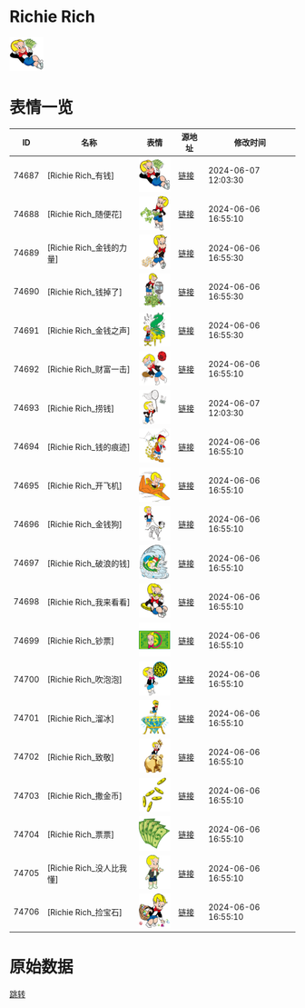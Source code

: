 # Richie Rich

<img src="./cover.png" height="60" alt="cover" />

# 表情一览

|ID|名称|表情|源地址|修改时间|
|----|----|----|----|----|
|74687|[Richie Rich_有钱]|<img src="./pic/074687_%5BRichie Rich_有钱%5D.png" height="60" alt="有钱"/>|[链接](https://i0.hdslb.com/bfs/garb/45d19d5c37d95165639725344354d0b3308377a3.png)|2024-06-07 12:03:30|
|74688|[Richie Rich_随便花]|<img src="./pic/074688_%5BRichie Rich_随便花%5D.png" height="60" alt="随便花"/>|[链接](https://i0.hdslb.com/bfs/garb/f48ed66f8ad0c4b008dee92fb63347a0fad121f1.png)|2024-06-06 16:55:10|
|74689|[Richie Rich_金钱的力量]|<img src="./pic/074689_%5BRichie Rich_金钱的力量%5D.png" height="60" alt="金钱的力量"/>|[链接](https://i0.hdslb.com/bfs/garb/5a040ea930940cd14edf638b2fa6c9d68edb7a1a.png)|2024-06-06 16:55:30|
|74690|[Richie Rich_钱掉了]|<img src="./pic/074690_%5BRichie Rich_钱掉了%5D.png" height="60" alt="钱掉了"/>|[链接](https://i0.hdslb.com/bfs/garb/eee7f00404db3ae4a04d91866342854028a8930a.png)|2024-06-06 16:55:30|
|74691|[Richie Rich_金钱之声]|<img src="./pic/074691_%5BRichie Rich_金钱之声%5D.png" height="60" alt="金钱之声"/>|[链接](https://i0.hdslb.com/bfs/garb/614f6a71c76b7a9a3baa83568995d715247d6172.png)|2024-06-06 16:55:30|
|74692|[Richie Rich_财富一击]|<img src="./pic/074692_%5BRichie Rich_财富一击%5D.png" height="60" alt="财富一击"/>|[链接](https://i0.hdslb.com/bfs/garb/93e2369b7ddbc027e198d7542cd91be912891c6b.png)|2024-06-06 16:55:10|
|74693|[Richie Rich_捞钱]|<img src="./pic/074693_%5BRichie Rich_捞钱%5D.png" height="60" alt="捞钱"/>|[链接](https://i0.hdslb.com/bfs/garb/9837376973f5b08fb6864d14a6bd08ee1f7bb431.png)|2024-06-07 12:03:30|
|74694|[Richie Rich_钱的痕迹]|<img src="./pic/074694_%5BRichie Rich_钱的痕迹%5D.png" height="60" alt="钱的痕迹"/>|[链接](https://i0.hdslb.com/bfs/garb/c617a8d0ed922f8f677eb1279d45986fbd27560c.png)|2024-06-06 16:55:10|
|74695|[Richie Rich_开飞机]|<img src="./pic/074695_%5BRichie Rich_开飞机%5D.png" height="60" alt="开飞机"/>|[链接](https://i0.hdslb.com/bfs/garb/b4a6eb4db885278fa927db2879c6181659e80f0c.png)|2024-06-06 16:55:10|
|74696|[Richie Rich_金钱狗]|<img src="./pic/074696_%5BRichie Rich_金钱狗%5D.png" height="60" alt="金钱狗"/>|[链接](https://i0.hdslb.com/bfs/garb/394297bc35b508ae6c79c0454e9650bde237fb8e.png)|2024-06-06 16:55:10|
|74697|[Richie Rich_破浪的钱]|<img src="./pic/074697_%5BRichie Rich_破浪的钱%5D.png" height="60" alt="破浪的钱"/>|[链接](https://i0.hdslb.com/bfs/garb/72154a20f44c8524c1a53b0bfe10ad597368e804.png)|2024-06-06 16:55:10|
|74698|[Richie Rich_我来看看]|<img src="./pic/074698_%5BRichie Rich_我来看看%5D.png" height="60" alt="我来看看"/>|[链接](https://i0.hdslb.com/bfs/garb/6ba76d0631a05b65ca66a5bdd4530670502e9b8a.png)|2024-06-06 16:55:10|
|74699|[Richie Rich_钞票]|<img src="./pic/074699_%5BRichie Rich_钞票%5D.png" height="60" alt="钞票"/>|[链接](https://i0.hdslb.com/bfs/garb/0790ed242b94d1bc203f41d0f9d44121cc52c25d.png)|2024-06-06 16:55:10|
|74700|[Richie Rich_吹泡泡]|<img src="./pic/074700_%5BRichie Rich_吹泡泡%5D.png" height="60" alt="吹泡泡"/>|[链接](https://i0.hdslb.com/bfs/garb/2bc0d2a009c8120aef6aa35a2c921d5a799970b4.png)|2024-06-06 16:55:10|
|74701|[Richie Rich_溜冰]|<img src="./pic/074701_%5BRichie Rich_溜冰%5D.png" height="60" alt="溜冰"/>|[链接](https://i0.hdslb.com/bfs/garb/6d9cc593ec6ce55aea062b95539917f953622cb6.png)|2024-06-06 16:55:10|
|74702|[Richie Rich_致敬]|<img src="./pic/074702_%5BRichie Rich_致敬%5D.png" height="60" alt="致敬"/>|[链接](https://i0.hdslb.com/bfs/garb/449aa057bf8a7c82e7485ff2c42537fa119c5677.png)|2024-06-06 16:55:10|
|74703|[Richie Rich_撒金币]|<img src="./pic/074703_%5BRichie Rich_撒金币%5D.png" height="60" alt="撒金币"/>|[链接](https://i0.hdslb.com/bfs/garb/b13b68d0d14422f11a02bce8126396d54fc5761c.png)|2024-06-06 16:55:10|
|74704|[Richie Rich_票票]|<img src="./pic/074704_%5BRichie Rich_票票%5D.png" height="60" alt="票票"/>|[链接](https://i0.hdslb.com/bfs/garb/a89fb4403246b2114d13e1574bab9885026c2120.png)|2024-06-06 16:55:10|
|74705|[Richie Rich_没人比我懂]|<img src="./pic/074705_%5BRichie Rich_没人比我懂%5D.png" height="60" alt="没人比我懂"/>|[链接](https://i0.hdslb.com/bfs/garb/4effa3b4cbef7e829765714eecafda32338d2c61.png)|2024-06-06 16:55:10|
|74706|[Richie Rich_捡宝石]|<img src="./pic/074706_%5BRichie Rich_捡宝石%5D.png" height="60" alt="捡宝石"/>|[链接](https://i0.hdslb.com/bfs/garb/9cb9df801fca21d0cb1a47d08ea8bb96747bc983.png)|2024-06-06 16:55:10|

# 原始数据

[跳转](./raw.json)

